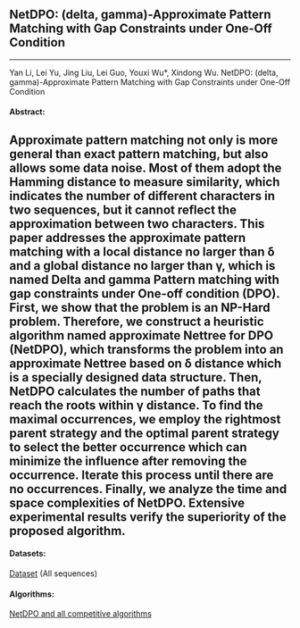 ## NetDPO: (delta, gamma)-Approximate Pattern Matching with Gap Constraints under One-Off Condition
***
Yan Li, Lei Yu, Jing Liu, Lei Guo, Youxi Wu*, Xindong Wu. NetDPO: (delta, gamma)-Approximate Pattern Matching with Gap Constraints under One-Off Condition

#### Abstract:

Approximate pattern matching  not only is more general than exact pattern matching, but also allows some data noise. Most of them adopt the Hamming distance to measure similarity, which indicates the number of different characters in two sequences, but it cannot reflect the approximation between two characters. This paper addresses the approximate pattern matching with a local distance no larger than δ and a global distance no larger than γ, which is named Delta and gamma Pattern matching with gap constraints under One-off condition (DPO). First, we show that the problem is an NP-Hard problem. Therefore, we construct a heuristic algorithm named approximate Nettree for DPO (NetDPO), which transforms the problem into an approximate Nettree based on δ distance which is a specially designed data structure. Then, NetDPO calculates the number of paths that reach the roots within γ distance. To find the maximal occurrences, we employ the rightmost parent strategy and the optimal parent strategy to select the better occurrence which can minimize the influence after removing the occurrence. Iterate this process until there are no occurrences. Finally, we analyze the time and space complexities of NetDPO. Extensive experimental results verify the superiority of the proposed algorithm.
---

#### Datasets:
[Dataset](https://github.com/wuc567/Pattern-Matching/blob/master/NetDPO/DataSet)  (All sequences)
#### Algorithms:
[NetDPO and all competitive algorithms](https://github.com/wuc567/Pattern-Matching/blob/master/NetDPO)
